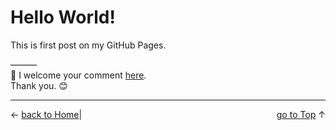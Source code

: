# Hello World!

This is first post on my GitHub Pages.

———  
💬 I welcome your comment [here](https://github.com/pakLebah/paklebah.github.io/issues/1).  
Thank you. 😊

---
<span style="float: left">← [back to Home](index.md)</span> | <span style="float: right">[go to Top](#top) ↑</span>
